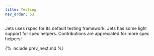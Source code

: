 ```yaml
---
title: Testing
nav_order: 53
---
```


Jets uses rspec for its default testing framework.  Jets has some light support for spec helpers. Contributions are appreciated for more spec helpers!

{% include prev_next.md %}
